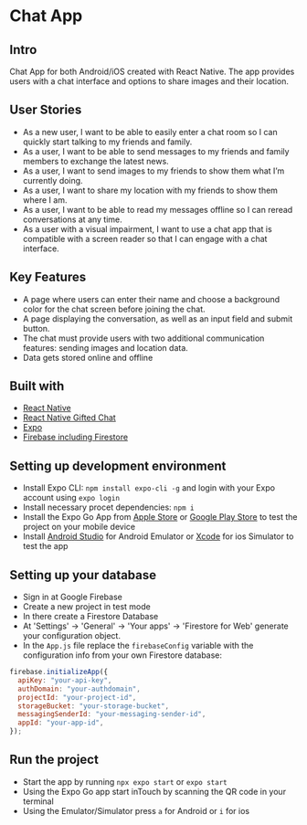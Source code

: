# Chat App

 ## Intro

 Chat App for both Android/iOS created with React Native. The app provides users with a chat interface and options to share images and their location.

 
 ## User Stories

- As a new user, I want to be able to easily enter a chat room so I can quickly start talking to my
friends and family.
- As a user, I want to be able to send messages to my friends and family members to exchange
the latest news.
- As a user, I want to send images to my friends to show them what I’m currently doing.
- As a user, I want to share my location with my friends to show them where I am.
- As a user, I want to be able to read my messages offline so I can reread conversations at any
time.
- As a user with a visual impairment, I want to use a chat app that is compatible with a screen
reader so that I can engage with a chat interface.

 ## Key Features

 - A page where users can enter their name and choose a background color for the chat screen
 before joining the chat.
 - A page displaying the conversation, as well as an input field and submit button.
 - The chat must provide users with two additional communication features: sending images
 and location data.
 - Data gets stored online and offline

## Built with

- [React Native](https://reactnative.dev/)
- [React Native Gifted Chat](https://github.com/FaridSafi/react-native-gifted-chat)
- [Expo](https://expo.dev/)
- [Firebase including Firestore](https://firebase.google.com/)

## Setting up development environment

- Install Expo CLI: `npm install expo-cli -g`
  and login with your Expo account using `expo login`
- Install necessary procet dependencies: `npm i`
- Install the Expo Go App from [Apple Store](https://apps.apple.com/us/app/expo-go/id982107779) or [Google Play Store](https://play.google.com/store/apps/details?id=host.exp.exponent&gl=DE) to test the project on your mobile device
- Install [Android Studio](https://developer.android.com/studio) for Android Emulator or [Xcode](https://apps.apple.com/de/app/xcode/id497799835?mt=12) for ios Simulator to test the app

## Setting up your database

- Sign in at Google Firebase
- Create a new project in test mode
- In there create a Firestore Database
- At 'Settings' -> 'General' -> 'Your apps' -> 'Firestore for Web' generate your configuration object.
- In the `App.js` file replace the `firebaseConfig` variable with the configuration info from your own Firestore database:

```js
firebase.initializeApp({
  apiKey: "your-api-key",
  authDomain: "your-authdomain",
  projectId: "your-project-id",
  storageBucket: "your-storage-bucket",
  messagingSenderId: "your-messaging-sender-id",
  appId: "your-app-id",
});
```

## Run the project

- Start the app by running `npx expo start` or `expo start`
- Using the Expo Go app start inTouch by scanning the QR code in your terminal
- Using the Emulator/Simulator press `a` for Android or `i` for ios



